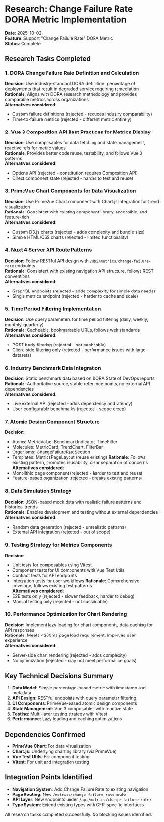 # Research: Change Failure Rate DORA Metric Implementation

**Date**: 2025-10-02  
**Feature**: Support "Change Failure Rate" DORA Metric  
**Status**: Complete

## Research Tasks Completed

### 1. DORA Change Failure Rate Definition and Calculation
**Decision**: Use industry-standard DORA definition: percentage of deployments that result in degraded service requiring remediation  
**Rationale**: Aligns with DORA research methodology and provides comparable metrics across organizations  
**Alternatives considered**: 
- Custom failure definitions (rejected - reduces industry comparability)
- Time-to-failure metrics (rejected - different metric entirely)

### 2. Vue 3 Composition API Best Practices for Metrics Display
**Decision**: Use composables for data fetching and state management, reactive refs for metric values  
**Rationale**: Provides better code reuse, testability, and follows Vue 3 patterns  
**Alternatives considered**:
- Options API (rejected - constitution requires Composition API)
- Direct component state (rejected - harder to test and reuse)

### 3. PrimeVue Chart Components for Data Visualization
**Decision**: Use PrimeVue Chart component with Chart.js integration for trend visualization  
**Rationale**: Consistent with existing component library, accessible, and feature-rich  
**Alternatives considered**:
- Custom D3.js charts (rejected - adds complexity and bundle size)
- Simple HTML/CSS charts (rejected - limited functionality)

### 4. Nuxt 4 Server API Route Patterns
**Decision**: Follow RESTful API design with `/api/metrics/change-failure-rate` endpoints  
**Rationale**: Consistent with existing navigation API structure, follows REST conventions  
**Alternatives considered**:
- GraphQL endpoints (rejected - adds complexity for simple data needs)
- Single metrics endpoint (rejected - harder to cache and scale)

### 5. Time Period Filtering Implementation
**Decision**: Use query parameters for time period filtering (daily, weekly, monthly, quarterly)  
**Rationale**: Cacheable, bookmarkable URLs, follows web standards  
**Alternatives considered**:
- POST body filtering (rejected - not cacheable)
- Client-side filtering only (rejected - performance issues with large datasets)

### 6. Industry Benchmark Data Integration
**Decision**: Static benchmark data based on DORA State of DevOps reports  
**Rationale**: Authoritative source, stable reference points, no external API dependencies  
**Alternatives considered**:
- Live external API (rejected - adds dependency and latency)
- User-configurable benchmarks (rejected - scope creep)

### 7. Atomic Design Component Structure
**Decision**: 
- Atoms: MetricValue, BenchmarkIndicator, TimeFilter
- Molecules: MetricCard, TrendChart, FilterBar
- Organisms: ChangeFailureRateSection
- Templates: MetricsPageLayout (reuse existing)
**Rationale**: Follows existing pattern, promotes reusability, clear separation of concerns  
**Alternatives considered**:
- Monolithic page component (rejected - harder to test and reuse)
- Feature-based organization (rejected - breaks existing patterns)

### 8. Data Simulation Strategy
**Decision**: JSON-based mock data with realistic failure patterns and historical trends  
**Rationale**: Enables development and testing without external dependencies  
**Alternatives considered**:
- Random data generation (rejected - unrealistic patterns)
- External API integration (rejected - out of scope)

### 9. Testing Strategy for Metrics Components
**Decision**: 
- Unit tests for composables using Vitest
- Component tests for UI components with Vue Test Utils
- Contract tests for API endpoints
- Integration tests for user workflows
**Rationale**: Comprehensive coverage, follows existing test patterns  
**Alternatives considered**:
- E2E tests only (rejected - slower feedback, harder to debug)
- Manual testing only (rejected - not sustainable)

### 10. Performance Optimization for Chart Rendering
**Decision**: Implement lazy loading for chart components, data caching for API responses  
**Rationale**: Meets <200ms page load requirement, improves user experience  
**Alternatives considered**:
- Server-side chart rendering (rejected - adds complexity)
- No optimization (rejected - may not meet performance goals)

## Key Technical Decisions Summary

1. **Data Model**: Simple percentage-based metric with timestamp and metadata
2. **API Design**: RESTful endpoints with query parameter filtering
3. **UI Components**: PrimeVue-based atomic design components
4. **State Management**: Vue 3 composables with reactive state
5. **Testing**: Multi-layer testing strategy with Vitest
6. **Performance**: Lazy loading and caching optimizations

## Dependencies Confirmed

- **PrimeVue Chart**: For data visualization
- **Chart.js**: Underlying charting library (via PrimeVue)
- **Vue Test Utils**: For component testing
- **Vitest**: For unit and integration testing

## Integration Points Identified

- **Navigation System**: Add Change Failure Rate to existing navigation
- **Page Routing**: New `/metrics/change-failure-rate` route
- **API Layer**: New endpoints under `/api/metrics/change-failure-rate/`
- **Type System**: Extend existing types with CFR-specific interfaces

All research tasks completed successfully. No blocking issues identified.
